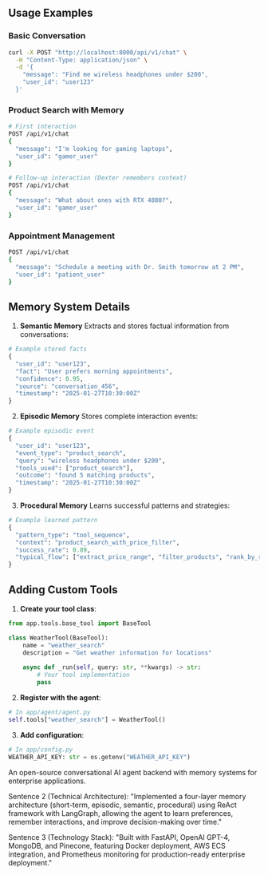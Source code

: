## Usage Examples

### Basic Conversation
```bash
curl -X POST "http://localhost:8000/api/v1/chat" \
  -H "Content-Type: application/json" \
  -d '{
    "message": "Find me wireless headphones under $200",
    "user_id": "user123"
  }'
```

### Product Search with Memory
```bash
# First interaction
POST /api/v1/chat
{
  "message": "I'm looking for gaming laptops",
  "user_id": "gamer_user"
}

# Follow-up interaction (Dexter remembers context)
POST /api/v1/chat
{
  "message": "What about ones with RTX 4080?",
  "user_id": "gamer_user"
}
```

### Appointment Management
```bash
POST /api/v1/chat
{
  "message": "Schedule a meeting with Dr. Smith tomorrow at 2 PM",
  "user_id": "patient_user"
}
```

## Memory System Details

1. **Semantic Memory**
Extracts and stores factual information from conversations:
```python
# Example stored facts
{
  "user_id": "user123",
  "fact": "User prefers morning appointments",
  "confidence": 0.95,
  "source": "conversation_456",
  "timestamp": "2025-01-27T10:30:00Z"
}
```

2. **Episodic Memory**
Stores complete interaction events:
```python
# Example episodic event
{
  "user_id": "user123",
  "event_type": "product_search",
  "query": "wireless headphones under $200",
  "tools_used": ["product_search"],
  "outcome": "found 5 matching products",
  "timestamp": "2025-01-27T10:30:00Z"
}
```
3. **Procedural Memory**
Learns successful patterns and strategies:
```python
# Example learned pattern
{
  "pattern_type": "tool_sequence",
  "context": "product_search_with_price_filter",
  "success_rate": 0.89,
  "typical_flow": ["extract_price_range", "filter_products", "rank_by_reviews"]
}
```

## Adding Custom Tools

1. **Create your tool class**:
```python
from app.tools.base_tool import BaseTool

class WeatherTool(BaseTool):
    name = "weather_search"
    description = "Get weather information for locations"
    
    async def _run(self, query: str, **kwargs) -> str:
        # Your tool implementation
        pass
```

2. **Register with the agent**:
```python
# In app/agent/agent.py
self.tools["weather_search"] = WeatherTool()
```

3. **Add configuration**:
```python
# In app/config.py
WEATHER_API_KEY: str = os.getenv("WEATHER_API_KEY")
```

An open-source conversational AI agent backend with memory systems for enterprise applications.

Sentence 2 (Technical Architecture): "Implemented a four-layer memory architecture (short-term, episodic, semantic, procedural) using ReAct framework with LangGraph, allowing the agent to learn preferences, remember interactions, and improve decision-making over time."

Sentence 3 (Technology Stack): "Built with FastAPI, OpenAI GPT-4, MongoDB, and Pinecone, featuring Docker deployment, AWS ECS integration, and Prometheus monitoring for production-ready enterprise deployment."